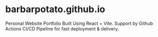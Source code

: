 # barbarpotato.github.io
Personal Website Portfolio Built Using React + Vite. Support by Github Actions CI/CD Pipeline for fast deployment & delivery.